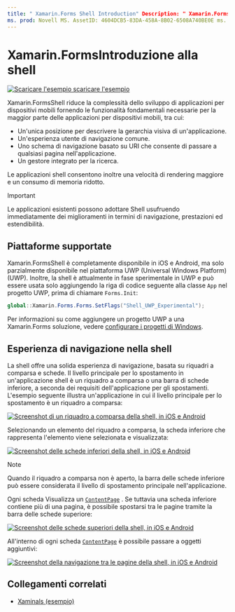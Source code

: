 ```yaml
---
title: " Xamarin.Forms Shell Introduction" Description: " Xamarin.Forms Shell fornisce le funzionalità di base richieste dalla maggior parte delle applicazioni, tra cui un'esperienza utente di navigazione comune, uno schema di navigazione basato su URI e un gestore di ricerca integrato".
ms. prod: Novell MS. AssetID: 4604DCB5-83DA-458A-8B02-6508A740BE0E ms. Technology: Novell-Forms Author: davidbritch ms. Author: dabritch ms. Date: 09/20/2019 no-loc: [ Xamarin.Forms , Xamarin.Essentials ]
---
```


# <a name="xamarinforms-shell-introduction"></a>Xamarin.FormsIntroduzione alla shell

[![Scaricare ](~/media/shared/download.png) l'esempio scaricare l'esempio](https://docs.microsoft.com/samples/xamarin/xamarin-forms-samples/userinterface-xaminals/)

Xamarin.FormsShell riduce la complessità dello sviluppo di applicazioni per dispositivi mobili fornendo le funzionalità fondamentali necessarie per la maggior parte delle applicazioni per dispositivi mobili, tra cui:

- Un'unica posizione per descrivere la gerarchia visiva di un'applicazione.
- Un'esperienza utente di navigazione comune.
- Uno schema di navigazione basato su URI che consente di passare a qualsiasi pagina nell'applicazione.
- Un gestore integrato per la ricerca.

Le applicazioni shell consentono inoltre una velocità di rendering maggiore e un consumo di memoria ridotto.

> [!IMPORTANT]
> Le applicazioni esistenti possono adottare Shell usufruendo immediatamente dei miglioramenti in termini di navigazione, prestazioni ed estendibilità.

## <a name="platform-support"></a>Piattaforme supportate

Xamarin.FormsShell è completamente disponibile in iOS e Android, ma solo parzialmente disponibile nel piattaforma UWP (Universal Windows Platform) (UWP). Inoltre, la shell è attualmente in fase sperimentale in UWP e può essere usata solo aggiungendo la riga di codice seguente alla classe `App` nel progetto UWP, prima di chiamare `Forms.Init`:

```csharp
global::Xamarin.Forms.Forms.SetFlags("Shell_UWP_Experimental");
```

Per informazioni su come aggiungere un progetto UWP a una Xamarin.Forms soluzione, vedere [configurare i progetti di Windows](~/xamarin-forms/platform/windows/installation/index.md).

## <a name="shell-navigation-experience"></a>Esperienza di navigazione nella shell

La shell offre una solida esperienza di navigazione, basata su riquadri a comparsa e schede. Il livello principale per lo spostamento in un'applicazione shell è un riquadro a comparsa o una barra di schede inferiore, a seconda dei requisiti dell'applicazione per gli spostamenti. L'esempio seguente illustra un'applicazione in cui il livello principale per lo spostamento è un riquadro a comparsa:

[![Screenshot di un riquadro a comparsa della shell, in iOS e Android](introduction-images/flyout.png "Riquadro a comparsa della shell")](introduction-images/flyout-large.png#lightbox "Riquadro a comparsa della shell")

Selezionando un elemento del riquadro a comparsa, la scheda inferiore che rappresenta l'elemento viene selezionata e visualizzata:

[![Screenshot delle schede inferiori della shell, in iOS e Android](introduction-images/monkeys.png "Schede inferiori della shell")](introduction-images/monkeys-large.png#lightbox "Schede inferiori della shell")

> [!NOTE]
> Quando il riquadro a comparsa non è aperto, la barra delle schede inferiore può essere considerata il livello di spostamento principale nell'applicazione.

Ogni scheda Visualizza un [`ContentPage`](xref:Xamarin.Forms.ContentPage) . Se tuttavia una scheda inferiore contiene più di una pagina, è possibile spostarsi tra le pagine tramite la barra delle schede superiore:

[![Screenshot delle schede superiori della shell, in iOS e Android](introduction-images/cats.png "Schede superiori della shell")](introduction-images/cats-large.png#lightbox "Schede superiori della shell")

All'interno di ogni scheda [`ContentPage`](xref:Xamarin.Forms.ContentPage) è possibile passare a oggetti aggiuntivi:

[![Screenshot della navigazione tra le pagine della shell, in iOS e Android](introduction-images/cat-details.png "Esplorazione delle app della shell")](introduction-images/cat-details-large.png#lightbox "Esplorazione delle app della shell")

## <a name="related-links"></a>Collegamenti correlati

- [Xaminals (esempio)](https://docs.microsoft.com/samples/xamarin/xamarin-forms-samples/userinterface-xaminals/)
